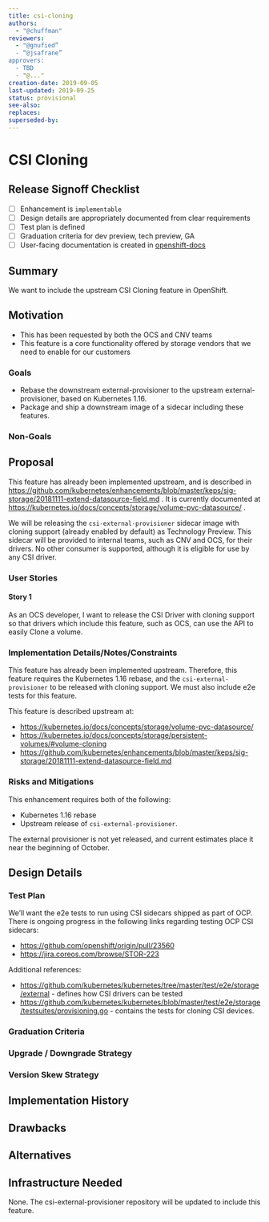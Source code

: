 ```yaml
---
title: csi-cloning
authors:
  - "@chuffman"
reviewers:
  - "@gnufied”
  - “@jsafrane”
approvers:
  - TBD
  - "@..."
creation-date: 2019-09-05
last-updated: 2019-09-25
status: provisional
see-also:
replaces:
superseded-by:
---
```


# CSI Cloning

## Release Signoff Checklist

- [ ] Enhancement is `implementable`
- [ ] Design details are appropriately documented from clear requirements
- [ ] Test plan is defined
- [ ] Graduation criteria for dev preview, tech preview, GA
- [ ] User-facing documentation is created in [openshift-docs](https://github.com/openshift/openshift-docs/)

## Summary

We want to include the upstream CSI Cloning feature in OpenShift.

## Motivation

* This has been requested by both the OCS and CNV teams
* This feature is a core functionality offered by storage vendors that we need to enable for our customers

### Goals

* Rebase the downstream external-provisioner to the upstream external-provisioner, based on Kubernetes 1.16.
* Package and ship a downstream image of a sidecar including these features.

### Non-Goals

## Proposal

This feature has already been implemented upstream, and is described in https://github.com/kubernetes/enhancements/blob/master/keps/sig-storage/20181111-extend-datasource-field.md . It is currently documented at https://kubernetes.io/docs/concepts/storage/volume-pvc-datasource/ .

We will be releasing the `csi-external-provisioner` sidecar image with cloning support (already enabled by default) as Technology Preview. This sidecar will be provided to internal teams, such as CNV and OCS, for their drivers. No other consumer is supported, although it is eligible for use by any CSI driver.

### User Stories

#### Story 1
As an OCS developer, I want to release the CSI Driver with cloning support so that drivers which include this feature, such as OCS, can use the API to easily Clone a volume.

### Implementation Details/Notes/Constraints

This feature has already been implemented upstream. Therefore, this feature requires the Kubernetes 1.16 rebase, and the `csi-external-provisioner` to be released with cloning support.
We must also include e2e tests for this feature.

This feature is described upstream at:

* https://kubernetes.io/docs/concepts/storage/volume-pvc-datasource/
* https://kubernetes.io/docs/concepts/storage/persistent-volumes/#volume-cloning
* https://github.com/kubernetes/enhancements/blob/master/keps/sig-storage/20181111-extend-datasource-field.md

### Risks and Mitigations

This enhancement requires both of the following:

* Kubernetes 1.16 rebase
* Upstream release of `csi-external-provisioner`.

The external provisioner is not yet released, and current estimates place it near the beginning of October.

## Design Details

### Test Plan

We’ll want the e2e tests to run using CSI sidecars shipped as part of OCP. There is ongoing progress in the following links regarding testing OCP CSI sidecars:

* https://github.com/openshift/origin/pull/23560
* https://jira.coreos.com/browse/STOR-223

Additional references:

* https://github.com/kubernetes/kubernetes/tree/master/test/e2e/storage/external - defines how CSI drivers can be tested
* https://github.com/kubernetes/kubernetes/blob/master/test/e2e/storage/testsuites/provisioning.go - contains the tests for cloning CSI devices.

### Graduation Criteria

### Upgrade / Downgrade Strategy

### Version Skew Strategy

## Implementation History

## Drawbacks

## Alternatives

## Infrastructure Needed

None. The csi-external-provisioner repository will be updated to include this feature.

